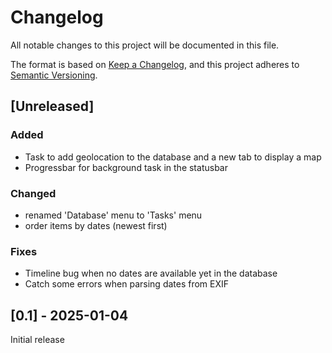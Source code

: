 # Changelog
All notable changes to this project will be documented in this file.

The format is based on [Keep a Changelog](https://keepachangelog.com/en/1.0.0/),
and this project adheres to [Semantic Versioning](https://semver.org/spec/v2.0.0.html).


## [Unreleased]

### Added

- Task to add geolocation to the database and a new tab to display a map
- Progressbar for background task in the statusbar

### Changed

- renamed 'Database' menu to 'Tasks' menu
- order items by dates (newest first)

### Fixes

- Timeline bug when no dates are available yet in the database
- Catch some errors when parsing dates from EXIF

## [0.1] - 2025-01-04

Initial release
